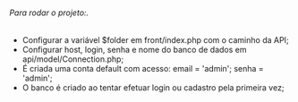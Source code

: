 
###### Para rodar o projeto:.
  - Configurar a variável $folder em front/index.php com o caminho da API;
  - Configurar host, login, senha e nome do banco de dados em api/model/Connection.php;
  - É criada uma conta default com acesso: email = 'admin'; senha = 'admin';
  - O banco é criado ao tentar efetuar login ou cadastro pela primeira vez;